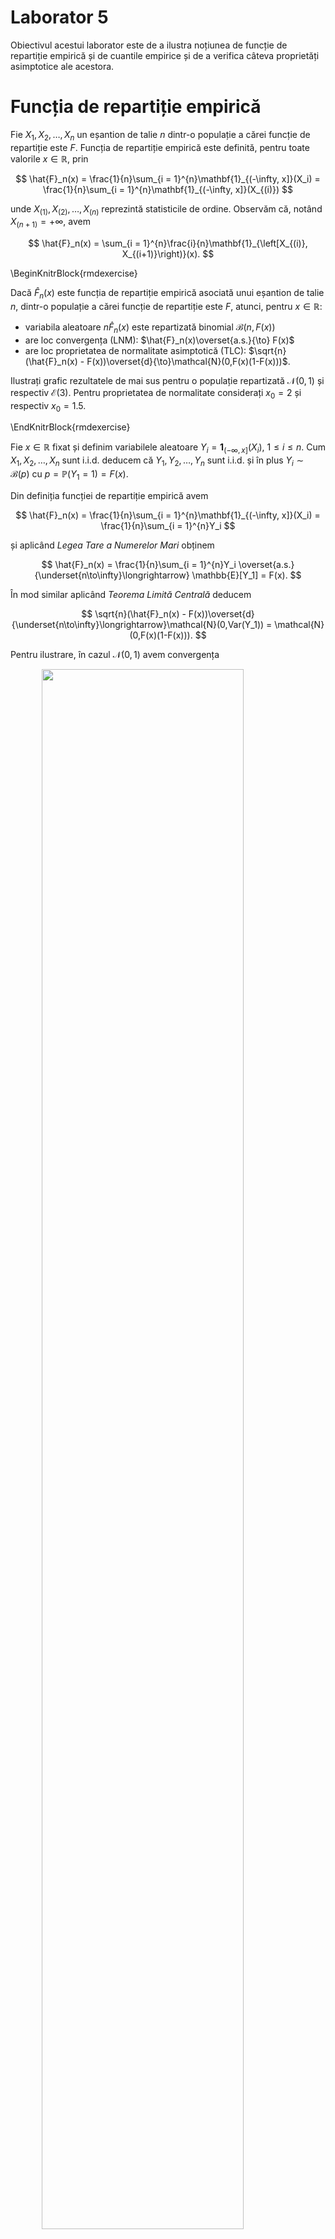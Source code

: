 # Laborator 5

<script>
$(document).ready(function ()  {

    // move toc-ignore selectors from section div to header
    $('div.section.toc-ignore')
        .removeClass('toc-ignore')
        .children('h1,h2,h3,h4,h5').addClass('toc-ignore');

    // establish options
    var options = {
      selectors: "h1,h2,h3",
      theme: "bootstrap3",
      context: '.toc-content',
      hashGenerator: function (text) {
        return text.replace(/[.\\/?&!#<>]/g, '').replace(/\s/g, '_').toLowerCase();
      },
      ignoreSelector: ".toc-ignore",
      scrollTo: 60
    };
    options.showAndHide = false;
    options.smoothScroll = true;

    // tocify
    var toc = $("#TOC").tocify(options).data("toc-tocify");
});
</script>

Obiectivul acestui laborator este de a ilustra noțiunea de funcție de repartiție empirică și de cuantile empirice și de a verifica câteva proprietăți asimptotice ale acestora. 




# Funcția de repartiție empirică 

Fie $X_1,X_2,\ldots,X_n$ un eșantion de talie $n$ dintr-o populație a cărei funcție de repartiție este $F$. Funcția de repartiție empirică este definită, pentru toate valorile $x\in\mathbb{R}$, prin 

$$
  \hat{F}_n(x) = \frac{1}{n}\sum_{i = 1}^{n}\mathbf{1}_{(-\infty, x]}(X_i) = \frac{1}{n}\sum_{i = 1}^{n}\mathbf{1}_{(-\infty, x]}(X_{(i)})
$$

unde $X_{(1)}, X_{(2)}, \ldots, X_{(n)}$ reprezintă statisticile de ordine. Observăm că, notând $X_{(n+1)} = +\infty$, avem

$$
  \hat{F}_n(x) = \sum_{i = 1}^{n}\frac{i}{n}\mathbf{1}_{\left[X_{(i)}, X_{(i+1)}\right)}(x).
$$

\BeginKnitrBlock{rmdexercise}<div class="rmdexercise">Dacă $\hat{F}_n(x)$ este funcția de repartiție empirică asociată unui eșantion de talie $n$, dintr-o populație a cărei funcție de repartiție este $F$, atunci, pentru $x\in\mathbb{R}$:
  
  - variabila aleatoare $n\hat{F}_n(x)$ este repartizată binomial $\mathcal{B}(n, F(x))$
  - are loc convergența (LNM): $\hat{F}_n(x)\overset{a.s.}{\to} F(x)$
  - are loc proprietatea de normalitate asimptotică (TLC): $\sqrt{n}(\hat{F}_n(x) - F(x))\overset{d}{\to}\mathcal{N}(0,F(x)(1-F(x)))$. 
  
Ilustrați grafic rezultatele de mai sus pentru o populație repartizată $\mathcal{N}(0,1)$ și respectiv $\mathcal{E}(3)$. Pentru proprietatea de normalitate considerați $x_0 = 2$ și respectiv $x_0 = 1.5$. 

</div>\EndKnitrBlock{rmdexercise}

Fie $x\in\mathbb{R}$ fixat și definim variabilele aleatoare $Y_i = \mathbf{1}_{(-\infty, x]}(X_i)$, $1\leq i\leq n$. Cum $X_1,X_2,\ldots,X_n$ sunt i.i.d. deducem că $Y_1,Y_2,\ldots,Y_n$ sunt i.i.d. și în plus $Y_i\sim \mathcal{B}(p)$ cu $p = \mathbb{P}(Y_1 = 1) = F(x)$.

Din definiția funcției de repartiție empirică avem 

$$
  \hat{F}_n(x) = \frac{1}{n}\sum_{i = 1}^{n}\mathbf{1}_{(-\infty, x]}(X_i) = \frac{1}{n}\sum_{i = 1}^{n}Y_i
$$

și aplicând *Legea Tare a Numerelor Mari* obținem

$$
  \hat{F}_n(x) = \frac{1}{n}\sum_{i = 1}^{n}Y_i \overset{a.s.}{\underset{n\to\infty}\longrightarrow} \mathbb{E}[Y_1] = F(x).
$$

În mod similar aplicând *Teorema Limită Centrală* deducem 

$$
  \sqrt{n}(\hat{F}_n(x) - F(x))\overset{d}{\underset{n\to\infty}\longrightarrow}\mathcal{N}(0,Var(Y_1)) = \mathcal{N}(0,F(x)(1-F(x))).
$$

Pentru ilustrare, în cazul $\mathcal{N}(0,1)$ avem convergența

<img src="Lab_5_files/figure-html/unnamed-chunk-3-1.png" width="80%" style="display: block; margin: auto;" />

și proprietatea de normalitate (TLC)

<img src="Lab_5_files/figure-html/unnamed-chunk-4-1.png" width="80%" style="display: block; margin: auto;" />

Pentru repartiția $\mathcal{E}(3)$ avem  

<img src="Lab_5_files/figure-html/unnamed-chunk-5-1.png" width="80%" style="display: block; margin: auto;" />

și rezultatul de normalitate asimptotică

<img src="Lab_5_files/figure-html/unnamed-chunk-6-1.png" width="80%" style="display: block; margin: auto;" />

Conform rezultatului anterior putem spune că $\hat{F}_n(x)$ este un estimator *rezonabil* pentru funcția de repartiție $F(x)$ dat fiind o valoare $x\in\mathbb{R}$ fixată. Întrebarea care se pune este dacă $\hat{F}_n(x)$ este un estimator *rezonabil* pentru întreaga funcție de repartiție $F(x)$ ? Răspunsul la această întrebare este dat de *Teorema Glivenko-Cantelli*^[Pentru o demonstrație a acestei teoreme se poate consulta, spre exemplu, cartea lui Sidney Resnick *A probability path*, Springer, 1998 (pag 224)] de mai jos:

\BeginKnitrBlock{rmdinsight}<div class="rmdinsight">**Teorema Glivenko-Cantelli**. Fie $(X_n)_n$ un șir de variabile aleatoare independent și identic repartizate, cu funcția de repartiție comună $F$. Atunci are loc

$$
  \sup_{x\in\mathbb{R}}\left|\hat{F}_n(x) - F(x)\right| \overset{a.s.}{\underset{n\to\infty}\longrightarrow} 0.
$$

</div>\EndKnitrBlock{rmdinsight}

# Cuantile empirice

Reamintim că dată fiind o funcție de repartiție $F$, funcția *cuantilă* (inversa generalizată) asociată lui $F$, $F^{-1}:(0,1)\to\mathbb{R}$ este definită prin 

$$
  F^{-1}(u) = \inf\{x\in\mathbb{R}\,|\,F(x)\geq u\}, \quad \forall u\in(0,1)
$$
unde folosim convențiile $\inf\mathbb{R} = -\infty$ și $\inf\emptyset = +\infty$.

\BeginKnitrBlock{rmdinsight}<div class="rmdinsight">Funcția cuantilă $F^{-1}$ verifică următoarele proprietăți:

  1) Valoarea în $0$: $F^{-1}(0) = -\infty$
  2) Monotonie: $F^{-1}$ este crescătoare
  3) Continuitate: $F^{-1}$ este continuă la stânga
  4) Echivalență: pentru $\forall u\in[0,1]$ avem $F(x)\geq u \iff x\geq F^{-1}(u)$
  5) Inversabilitate: $\forall u\in[0,1]$ avem $(F\circ F^{-1})(u)\geq u$. În plus
    a) dacă $F$ este continuă atunci $F\circ F^{-1} = Id$ dar dacă nu este injectivă atunci există $x_0$ așa încât $(F^{-1}\circ F)(x_0)<x_0$
    b) dacă $F$ este injectivă atunci $F^{-1}\circ F = Id$ dar dacă nu este continuă atunci există $u_0$ astfel că $(F\circ F^{-1})(u_0)>u_0$

</div>\EndKnitrBlock{rmdinsight}

Pentru a exemplifica punctul 5a, putem considera variabila aleatoare $X\sim\mathcal{U}[0,1]$ a cărei funcție de repartiție $F$ este continuă dar nu injectivă și în plus $(F^{-1}\circ F)(2) = F^{-1}(1) = 1 < 2$. Pentru punctul 5b să considerăm variabilele aleatoare $Y\sim\mathcal{N}(0,1)$ și $B\sim\mathcal{B}(0.5)$ independente și să definim $X = BY$. Atunci funcția de repartiție a lui $X$ verifică $F(0-) = \frac{1}{4}$ și $F(0) = \frac{3}{4}$, este injectivă dar nu și continuă în $0$ și în plus avem $(F\circ F^{-1})(1/2) = F(0) = \frac{3}{4}>\frac{1}{2}$.

Se numește *cuantilă* de ordin $p\in(0,1)$ (sau $p$-cuantilă) asociată lui $F$ valoarea

$$
  x_p = F^{-1}(p) = \inf\{x\in\mathbb{R}\,|\,F(x)\geq p\}.
$$

Cuantila de ordin $0.5$, $x_{\frac{1}{2}}$ se numește mediana lui $F$ și se notează cu $M$ sau $Q_2$, iar cuantilele de ordin $\frac{1}{4}$ și respectiv $\frac{3}{4}$ se numesc prima și respectiv a treia cuartilă și se notează cu $Q_1$ și respectiv $Q_3$.

Fie acum $X_1,X_2,\ldots,X_n$ un eșantion de talie $n$ dintr-o populație a cărei funcție de repartiție este $F$ și fie $\hat{F}_n$ funcția de repartiție empirică asociată. Pentru $p\in(0,1)$ definim cuantila empirică de ordin $p$ și o notăm $\hat{x}_p = \hat{x}_p(n)$ valoarea

$$
  \hat{x}_p = \hat{F}_n^{-1}(p) = \inf\{x\in\mathbb{R}\,|\,\hat{F}_n(x)\geq p\}.
$$

Folosind convenția $X_{(0)}=-\infty$, cunatila empirică de ordin $p$ coincide cu una dintre statisticile de ordine:

$$
  \hat{x}_p = X_{(i)} \iff np\leq i< np+1 \iff \hat{x}_p = X_{(\lceil np \rceil)},
$$

unde $\lceil x \rceil$ reprezintă cea mai mică valoare întreagă mai mare sau egală cu $x$.

Are loc următorul rezultat^[O demonstrație a acestui rezultat care nu necesită funcții caracteristice se regăsește în articolul lui Jan Wretman *A Simple Derivation of the Asymptotic Distribution of a Sample Quantile*, Scand. J. Statist., 5(2): 123-124, 1978.]:

\BeginKnitrBlock{rmdinsight}<div class="rmdinsight">Fie $X_1,X_2,\ldots,X_n$ un eșantion de talie $n$ dintr-o populație cu funcția de repartiție $F$, $p\in(0,1)$ fixat, $x_p$ cuantila de ordin $p$ asociată lui $F$ și $\hat{x}_p(n)$ cuantila empirică de ordin $p$. Atunci 
  
  1) Convergența: dacă $F$ este strict crescătoare în $x_p$ are loc

$$
  \hat{x}_p(n) \overset{a.s.}{\underset{n\to\infty}\longrightarrow} x_p
$$
  
  2) Normalitatea asiptotică: dacă $F$ este derivabilă în $x_p$ cu derivata $f(x_p)>0$, atunci 

$$
  \sqrt{n}(\hat{x}_p(n) - x_p)\overset{d}{\underset{n\to\infty}\longrightarrow}\mathcal{N}\left(0,\frac{p(1-p)}{f(x_p)^2}\right).
$$</div>\EndKnitrBlock{rmdinsight}

Pentru a ilustra importanța condiției de la primul punct ($F$ este strict crescătoare în $x_p$) să considerăm $X\sim\mathcal{B}(\frac{1}{2})$. Atunci mediana sa este $x_{\frac{1}{2}} = 0$ pe când mediana empirică $\hat{x}_{\frac{1}{2}}(n)$ va oscila mereu (dar neregulat) între valorile $0$ și $1$.

<img src="Lab_5_files/figure-html/unnamed-chunk-10-1.png" width="80%" style="display: block; margin: auto;" />



\BeginKnitrBlock{rmdexercise}<div class="rmdexercise">Ilustrați grafic în R proprietatea de convergență și de normalitate asiptotică (din rezultatul precedent) pentru o populație repartizată $\mathcal{N}(0,1)$ și respectiv $\mathcal{E}(3)$ și pentru $p\in\left\{\frac{1}{4}, \frac{1}{2}, \frac{3}{4} \right\}$. 

</div>\EndKnitrBlock{rmdexercise}

În cazul $\mathcal{N}(0,1)$ avem proprietatea de convergență a cuantilelor

<img src="Lab_5_files/figure-html/unnamed-chunk-12-1.png" width="80%" style="display: block; margin: auto;" />

și proprietatea de normalitate asimptotică

<img src="Lab_5_files/figure-html/unnamed-chunk-13-1.png" width="90%" style="display: block; margin: auto;" />

În cazul $\mathcal{E}(3)$ avem proprietatea de convergență a cuantilelor

<img src="Lab_5_files/figure-html/unnamed-chunk-14-1.png" width="80%" style="display: block; margin: auto;" />

și proprietatea de normalitate asimptotică

<img src="Lab_5_files/figure-html/unnamed-chunk-15-1.png" width="90%" style="display: block; margin: auto;" />


# Metoda grafică: Boxplot 

Una dintre metodele grafice des întâlnite în vizualizarea datelor (cantitative) unidimensionale este *boxplot*-ul (eng. *box and whisker plot* - cutia cu mustăți). Această metodă grafică descriptivă este folosită în principal pentru a investiga forma repartiției (simetrică sau asimetrică) datelor dar și variabilitatea acestora precum și pentru detectarea și ilustrarea schimbărilor de locație și variație între diferitele grupuri de date. 

După cum putem vedea și în figura de mai jos, cutia este definită, de la stânga la dreapta (sau de jos în sus în funcție de cum este reprezentat boxplot-ul: orizontal sau vertical), de prima cuartilă $Q_1$ și de a treia curatilă $Q_3$ ceea ce înseamnă că $50\%$ dintre observații se află în interiorul cutiei. Linia din interiorul cutiei este determinată de mediană sau a doua cuartilă $Q_2$. 

Mustățile care pornesc de o parte și de alta a cutiei sunt determinate astfel (vom folosi conveția folosită de John Tukey^[A se consulta pag. 40-56 din cartea lui John Tukey *Exploratory data analysis*, Addison-Wesley Publishing Company, 1977]): mustața din stânga este determinată de cea mai mică observație mai mare decât $Q_1-1.5 IQR$ iar cea din dreapta de cea mai mare observație din setul de date mai mică decât $Q_3+1.5IQR$, unde $IQR = Q_3-Q_1$ este distanța dintre cuartile (*interquartile range*). 

Valorile observațiilor din setul de date care sunt sau prea mici sau prea mari se numesc valori aberante (*outliers*) și conform lui Tukey sunt definite astfel: *valori strict aberante* care se află la $3IQR$ deasupra celei de-a treia curtilă $Q_3$ sau la $3IQR$ sub prima cuartilă ($x<Q_1-3IQR$ sau $x>Q_3+3IQR$) și *valori potențial aberante* care se află la $1.5IQR$ deasupra celei de-a treia curtilă $Q_3$ sau la $1.5IQR$ sub prima cuartilă ($x<Q_1-1.5IQR$ sau $x>Q_3+1.5IQR$). 

<img src="Lab_5_files/figure-html/unnamed-chunk-16-1.png" width="80%" style="display: block; margin: auto;" />


În R metoda grafică boxplot se poate trasa cu ajutorul funcției `boxplot()`. Aceasta primește ca argumente sau un vector de observații numerice `x` atunci când dorim să ilustrăm repartiția unei variabile sau o formulă de tipul `y~grup`, unde `y` este un vector numeric care va fi împărțit în funcție de variabila discretă `grup`, atunci când vrem să comparăm aceeași variabilă numerică în funcție de una discretă (calitatăvă). Pentru mai multe informații tastați `?boxplot`.

\BeginKnitrBlock{rmdexercise}<div class="rmdexercise">Considerați setul de date `mtcars`. Investigați cu ajutorul unui boxplot cum variază greutatea mașinilor, variabila `wt`, în funcție de numărul de cilindrii `cyl`. Afișați numele mașinilor care prezintă potențiale valori aberante. Aceeași cerință pentru perechile `mpg` - `cyl`, `hp` - `cyl` și `hp` - `am`. </div>\EndKnitrBlock{rmdexercise}

<img src="Lab_5_files/figure-html/unnamed-chunk-18-1.png" width="80%" style="display: block; margin: auto;" />

Numele mașinilor care au o greutate potențial aberantă este Cadillac Fleetwood, Lincoln Continental, Chrysler Imperial.


